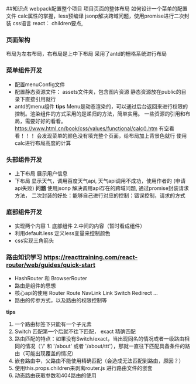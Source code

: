 ##知识点
webpack配置整个项目
项目页面的整体布局
如何设计一个菜单的配置文件
calc属性的掌握，less预编译
jsonp解决跨域问题，使用promise进行二次封装
css语言
react： children要点, 

### 页面架构
布局为左右布局，右布局是上中下布局
采用了antd的栅格系统进行布局

### 菜单组件开发
- 配置menuConfig文件
- 配置静态资源文件： assets文件夹，包含图片资源 
  静态资源放在public的目录下直接引用就行
- antd的menu组件
**tips** Menu是动态渲染的，可以通过后台返回来进行权限的控制。渲染组件的方式采用的是递归的方法，简单实用。
一些资源的引用和布局，需要好好的看看。
https://www.html.cn/book/css/values/functional/calc().htm  有空看看！！！
会发现菜单的颜色没有填充整个页面，给布局加上背景色就行
使用calc进行布局高度的计算

### 头部组件开发
- 上下布局 展示用户信息
- 下布局 显示天气，调用百度天气api, 天气api调用不成功，使用作者的 (申请api失败)
**问题**
使用jsonp 解决调用api存在的跨域问题,
通过promise封装请求方法， 二次封装的好处：能够自己进行对应的控制：错误控制，请求的方式

### 底部组件开发
- 实现两个内容 1. 底部组件 2.中间的内容（暂时看成组件）
- 利用default.less 定义less变量来控制颜色
- css实现三角箭头


### 路由知识学习 https://reacttraining.com/react-router/web/guides/quick-start
- HashRouter 和 BrowserRouter
- 路由是组件的思想
- 核心api的使用 Router Route NavLink Link Switch Redirect ...
- 路由的传参方式，以及路由的权限控制等

**tips** 
1. 一个路由标签下只能有一个子元素
2. Switch 匹配第一个后就不往下匹配， exact 精确匹配 
3. 路由匹配的特点：如果没有Switch/exact，当出现同名的情况或者一级路由相同的情况（'/' 和 '/about' 或者 '/about/ttt'），那就一直往下匹配具备条件的路由（可能出现覆盖的情况）
4. 嵌套路由中，父路由不能使用精确匹配（会造成无法匹配到路由，原因？）
5. 使用this.props.children来剥离router.js 进行路由文件的嵌套
6. 动态路由获取参数和404路由的使用